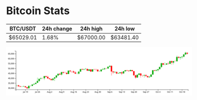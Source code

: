 # Bitcoin Stats

BTC/USDT|24h change|24h high|24h low|
|---|---|---|---|
|$65029.01|1.68%|$67000.00|$63481.40|

<img src="./chart.svg">
